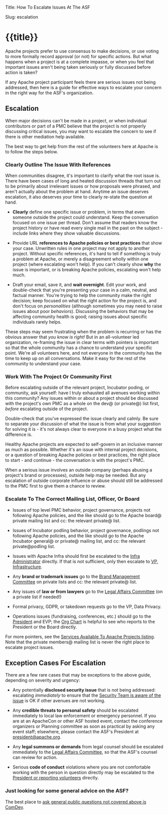 Title: How To Escalate Issues At The ASF

Slug: escalation

# {{title}}

Apache projects prefer to use consensus to make decisions, or use voting to more formally record approval (or not) for specific actions.  But what happens when a project is at a complete impasse, or when you feel that important issues aren't being taken seriously or fully discussed before action is taken?

If any Apache project participant feels there are serious issues not being addressed, then here is a guide for effective ways to escalate your concern in the right way for the ASF's organization.

## Escalation

When major decisions can't be made in a project, or when individual contributors or part of a PMC believe that the project is not properly discussing critical issues, you may want to escalate the concern to see if there is other mediation help available.

The best way to get help from the rest of the volunteers here at Apache is to follow the steps below.


### Clearly Outline The Issue With References

When communities disagree, it's important to clarify what the root issue is.  There have been cases of long and heated discussion threads that turn out to be primarily about irrelevant issues or how proposals were phrased, and aren't actually about the problem at hand.  Anytime an issue deserves escalation, it also deserves your time to clearly re-state the question at hand.

-  **Clearly** define one specific issue or problem, in terms that even someone outside the project could understand.  Keep the conversation focused on one issue per thread.  Don't assume that readers know the project history or have read every single mail in the past on the subject - include links where they show valuable discussions.

-  Provide URL **references to Apache policies or best practices** that show your case.  Unwritten rules in one project may not apply to another project.  Without specific references, it's hard to tell if something is truly a problem at Apache, or merely a disagreement wholly within one project (where escalating won't help).  If you can't clearly show **why** the issue is important, or is breaking Apache policies, escalating won't help much.

-  Draft your email, save it, and **wait overnight**.  Edit your work, and double-check that you're presenting your case in a calm, neutral, and factual manner.  You're trying to help the community make the right decision; keep focused on what the right action for the project is, and don't focus on _personalities_ (although sometimes you may need to raise issues about poor _behaviors_).  Discussing the behaviors that may be affecting community health is good; raising issues about specific individuals rarely helps.

These steps may seem frustrating when the problem is recurring or has the obvious answer that _you know is right!_  But in an all-volunteer led organization, re-framing the issue in clear terms with pointers is important so that the whole community has a chance to understand your specific point.  We're all volunteers here, and not everyone in the community has the time to keep up on all conversations.  Make it easy for the rest of the community to understand your case.


### Work With The Project Or Community First

Before escalating outside of the relevant project, Incubator poding, or community, ask yourself: have I truly exhausted all avenues working within this community?  Any issues within or about a project should be discussed with the project's own PMC as a whole on the dev@ (or private@) list first, _before_ escalating outside of the project.

Double-check that you've expressed the issue clearly and calmly.  Be sure to separate your discussion of what the issue is from what your suggestion for solving it is - it's not always clear to everyone in a busy project what the difference is.

Healthy Apache projects are expected to self-govern in an inclusive manner as much as possible.  Whether it's an issue with internal project decisions, or a question of breaking Apache policies or best practices, the right place to start - and continue - the conversation is with the project's PMC.

When a serious issue involves an outside company (perhaps abusing a project's brand or processes), outside help may be needed.  But any escalation of outside corporate influence or abuse should still be addressed to the PMC first to give them a chance to review.


### Escalate To The Correct Mailing List, Officer, Or Board

-  Issues of top level PMC behavior, project governance, projects not following Apache policies, and the like should go to the Apache board@ private mailing list and cc: the relevant private@ list.

-  Issues of Incubator podling behavior, project governance, podlings not following Apache policies, and the like should go to the Apache Incubator general@ or private@ mailing list, and cc: the relevant private@podling list.

-  Issues with Apache Infra should first be escalated to the [Infra Administrator](https://whimsy.apache.org/roster/orgchart/infra-admin) directly.  If that is not sufficient, only then escalate to [VP, Infrastructure](https://whimsy.apache.org/roster/orgchart/vp-infra).

-  Any **brand or trademark issues** go to the [Brand Management Committee](https://www.apache.org/foundation/marks/contact) on private lists and cc: the relevant private@ list.

-  Any issues of **law or from lawyers** go to the [Legal Affairs Committee](https://whimsy.apache.org/roster/orgchart/vp-legal) (on a private list if needed!)

-  Formal privacy, GDPR, or takedown requests go to the VP, Data Privacy.

-  Operations issues (fundraising, conferences, etc.) should go to the [President](https://whimsy.apache.org/roster/orgchart/president) and EVP; the [Org Chart](https://whimsy.apache.org/roster/orgchart/) is helpful to see who reports to the President or the Board directly.

For more pointers, see the [Services Available To Apache Projects listing](https://www.apache.org/board/services).  Note that the private members@ mailing list is never the right place to escalate project issues.


## Exception Cases For Escalation

There are a few rare cases that may be exceptions to the above guide, depending on severity and urgency:

*  Any potentially **disclosed security issue** that is not being addressed: escalating _immediately_ to ensure that the [Security Team is aware of the issue](https://www.apache.org/security/) is OK if other avenues are not working.

-  Any **credible threats to personal safety** should be escalated immediately to local law enforcement or emergency personnel.  If you are at an ApacheCon or other ASF hosted event, contact the conference organizers or Planning committee as soon as practical by asking any event staff; elsewhere, please contact the ASF's President at president@apache.org.

-  Any **legal summons or demands** from legal counsel should be escalated immediately to the [Legal Affairs Committee](https://whimsy.apache.org/roster/orgchart/vp-legal), so that the ASF's counsel can review for action.

-  Serious **code of conduct** violations where you are not comfortable working with the person in question directly may be escalated to the [President or reporting volunteers](https://www.apache.org/foundation/policies/conduct.html) directly.


### Just looking for some general advice on the ASF?

The best place to [ask general public questions not covered above is ComDev](https://community.apache.org/lists.html).
